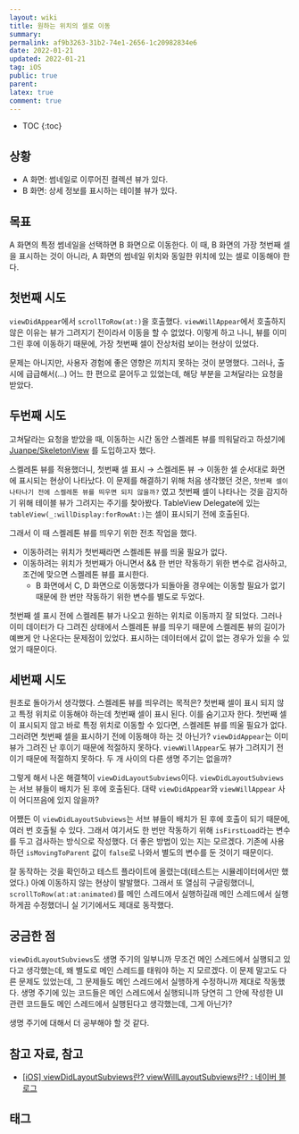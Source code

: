 ```yaml
---
layout: wiki
title: 원하는 위치의 셀로 이동
summary: 
permalink: af9b3263-31b2-74e1-2656-1c20982834e6
date: 2022-01-21
updated: 2022-01-21
tag: iOS 
public: true
parent: 
latex: true
comment: true
---
```


* TOC
{:toc}

## 상황
- A 화면: 썸네일로 이루어진 컬렉션 뷰가 있다.
- B 화면: 상세 정보를 표시하는 테이블 뷰가 있다.

## 목표

A 화면의 특정 썸네일을 선택하면 B 화면으로 이동한다. 이 때, B 화면의 가장 첫번째 셀을 표시하는 것이 아니라, A 화면의 썸네일 위치와 동일한 위치에 있는 셀로 이동해야 한다.

## 첫번째 시도

`viewDidAppear`에서 `scrollToRow(at:)`을 호출했다. `viewWillAppear`에서 호출하지 않은 이유는 뷰가 그려지기 전이라서 이동을 할 수 없었다. 이렇게 하고 나니, 뷰를 이미 그린 후에 이동하기 때문에, 가장 첫번째 셀이 잔상처럼 보이는 현상이 있었다.

문제는 아니지만, 사용자 경험에 좋은 영향은 끼치지 못하는 것이 분명했다. 그러나, 출시에 급급해서(...) 어느 한 편으로 묻어두고 있었는데, 해당 부분을 고쳐달라는 요청을 받았다.

## 두번째 시도

고쳐달라는 요청을 받았을 때, 이동하는 시간 동안 스켈레톤 뷰를 띄워달라고 하셨기에 [Juanpe/SkeletonView](https://github.com/Juanpe/SkeletonView) 를 도입하고자 했다. 

스켈레톤 뷰를 적용했더니, 첫번째 셀 표시 → 스켈레톤 뷰 → 이동한 셀 순서대로 화면에 표시되는 현상이 나타났다. 이 문제를 해결하기 위해 처음 생각했던 것은, `첫번째 셀이 나타나기 전에 스켈레톤 뷰를 띄우면 되지 않을까?` 였고 첫번째 셀이 나타나는 것을 감지하기 위해 테이블 뷰가 그려지는 주기를 찾아봤다. TableView Delegate에 있는 `tableView(_:willDisplay:forRowAt:)`는 셀이 표시되기 전에 호출된다. 

그래서 이 때 스켈레톤 뷰를 띄우기 위한 전초 작업을 했다.
- 이동하려는 위치가 첫번째라면 스켈레톤 뷰를 띄울 필요가 없다.
- 이동하려는 위치가 첫번째가 아니면서 && 한 번만 작동하기 위한 변수로 검사하고, 조건에 맞으면 스켈레톤 뷰를 표시한다.
  - B 화면에서 C, D 화면으로 이동했다가 되돌아올 경우에는 이동할 필요가 없기 때문에 한 번만 작동하기 위한 변수를 별도로 두었다.

첫번째 셀 표시 전에 스켈레톤 뷰가 나오고 원하는 위치로 이동까지 잘 되었다. 그러나 이미 데이터가 다 그려진 상태에서 스켈레톤 뷰를 띄우기 때문에 스켈레톤 뷰의 길이가 예쁘게 안 나온다는 문제점이 있었다. 표시하는 데이터에서 값이 없는 경우가 있을 수 있었기 때문이다.

## 세번째 시도

원초로 돌아가서 생각했다. 스켈레톤 뷰를 띄우려는 목적은? 첫번째 셀이 표시 되지 않고 특정 위치로 이동해야 하는데 첫번째 셀이 표시 된다. 이를 숨기고자 한다. 첫번째 셀이 표시되지 않고 바로 특정 위치로 이동할 수 있다면, 스켈레톤 뷰를 띄울 필요가 없다. 그러려면 첫번째 셀을 표시하기 전에 이동해야 하는 것 아닌가? `viewDidAppear`는 이미 뷰가 그려진 난 후이기 때문에 적절하지 못하다. `viewWillAppear`도 뷰가 그려지기 전이기 때문에 적절하지 못하다. 두 개 사이의 다른 생명 주기는 없을까?

그렇게 해서 나온 해결책이 `viewDidLayoutSubviews`이다. `viewDidLayoutSubviews`는 서브 뷰들이 배치가 된 후에 호출된다. 대략 `viewDidAppear`와 `viewWillAppear` 사이 어디쯔음에 있지 않을까?

어쨌든 이 `viewDidLayoutSubviews`는 서브 뷰들이 배치가 된 후에 호출이 되기 때문에, 여러 번 호출될 수 있다. 그래서 여기서도 한 번만 작동하기 위해 `isFirstLoad`라는 변수를 두고 검사하는 방식으로 작성했다. 더 좋은 방법이 있는 지는 모르겠다. 기존에 사용하던 `isMovingToParent` 값이 `false`로 나와서 별도의 변수를 둔 것이기 때문이다.

잘 동작하는 것을 확인하고 테스트 플라이트에 올렸는데(테스트는 시뮬레이터에서만 했었다.) 아예 이동하지 않는 현상이 발발했다. 그래서 또 열심히 구글링했더니, `scrollToRow(at:at:animated)`를 메인 스레드에서 실행하길래 메인 스레드에서 실행하게끔 수정했더니 실 기기에서도 제대로 동작했다.

## 궁금한 점

`viewDidLayoutSubviews`도 생명 주기의 일부니까 무조건 메인 스레드에서 실행되고 있다고 생각했는데, 왜 별도로 메인 스레드를 태워야 하는 지 모르겠다. 이 문제 말고도 다른 문제도 있었는데, 그 문제들도 메인 스레드에서 실행하게 수정하니까 제대로 작동했다. 생명 주기에 있는 코드들은 메인 스레드에서 실행되니까 당연히 그 안에 작성한 UI 관련 코드들도 메인 스레드에서 실행된다고 생각했는데, 그게 아닌가?

생명 주기에 대해서 더 공부해야 할 것 같다.


## 참고 자료, 참고
- [[iOS] viewDidLayoutSubviews란? viewWillLayoutSubviews란? : 네이버 블로그](https://blog.naver.com/PostView.naver?blogId=soojin_2604&logNo=222437253619&parentCategoryNo=&categoryNo=64&viewDate=&isShowPopularPosts=false&from=postView)

## 태그

